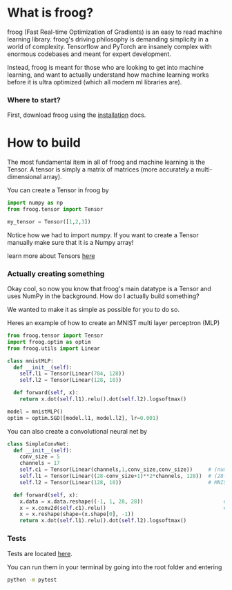# What is froog?

froog (Fast Real-time Optimization of Gradients) is an easy to read machine learning library. froog's driving philosophy is demanding simplicity in a world of complexity. Tensorflow and PyTorch are insanely complex with enormous codebases and meant for expert development.

Instead, froog is meant for those who are looking to get into machine learning, and want to actually understand how machine learning works before it is ultra optimized (which all modern ml libraries are).

### Where to start?

First, download froog using the <a href="https://github.com/kevbuh/froog/blob/main/docs/install.md">installation</a> docs. 

# How to build

The most fundamental item in all of froog and machine learning is the Tensor. A tensor is simply a matrix of matrices (more accurately a multi-dimensional array). 

You can create a Tensor in froog by
```python
import numpy as np
from froog.tensor import Tensor

my_tensor = Tensor([1,2,3])
```

Notice how we had to import numpy. If you want to create a Tensor manually make sure that it is a Numpy array!

learn more about Tensors <a href="https://github.com/kevbuh/froog/blob/main/docs/tensors.md">here</a> 


### Actually creating something

Okay cool, so now you know that froog's main datatype is a Tensor and uses NumPy in the background. How do I actually build something? 

We wanted to make it as simple as possible for you to do so.

Heres an example of how to create an MNIST multi layer perceptron (MLP)

```python
from froog.tensor import Tensor
import froog.optim as optim
from froog.utils import Linear

class mnistMLP:
  def __init__(self):
    self.l1 = Tensor(Linear(784, 128))
    self.l2 = Tensor(Linear(128, 10))

  def forward(self, x):
    return x.dot(self.l1).relu().dot(self.l2).logsoftmax()

model = mnistMLP()
optim = optim.SGD([model.l1, model.l2], lr=0.001)
```

You can also create a convolutional neural net by

```python
class SimpleConvNet:
  def __init__(self):
    conv_size = 5
    channels = 17
    self.c1 = Tensor(Linear(channels,1,conv_size,conv_size))     # (num_filters, color_channels, kernel_h, kernel_w)
    self.l1 = Tensor(Linear((28-conv_size+1)**2*channels, 128))  # (28-conv+1)(28-conv+1) since kernel isn't padded
    self.l2 = Tensor(Linear(128, 10))                            # MNIST output is 10 classes

  def forward(self, x):
    x.data = x.data.reshape((-1, 1, 28, 28))                          # get however many number of imgs in batch
    x = x.conv2d(self.c1).relu()                                      # pass through conv first
    x = x.reshape(shape=(x.shape[0], -1))
    return x.dot(self.l1).relu().dot(self.l2).logsoftmax()
```

### Tests
Tests are located <a href="https://github.com/kevbuh/froog/tree/main/tests">here</a>.

You can run them in your terminal by going into the root folder and entering

```bash
python -m pytest
```

